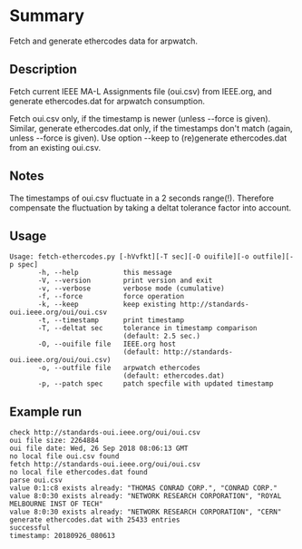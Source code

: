 Summary
=======

Fetch and generate ethercodes data for arpwatch.

Description
-----------
Fetch current IEEE MA-L Assignments file (oui.csv) from IEEE.org,
and generate ethercodes.dat for arpwatch consumption.

Fetch oui.csv only, if the timestamp is newer (unless --force is given).
Similar, generate ethercodes.dat only, if the timestamps don't match
(again, unless --force is given). Use option --keep to (re)generate
ethercodes.dat from an existing oui.csv.

Notes
-----
The timestamps of oui.csv fluctuate in a 2 seconds range(!). Therefore
compensate the fluctuation by taking a deltat tolerance factor into
account.

Usage
-----

```
Usage: fetch-ethercodes.py [-hVvfkt][-T sec][-O ouifile][-o outfile][-p spec]
       -h, --help           this message
       -V, --version        print version and exit
       -v, --verbose        verbose mode (cumulative)
       -f, --force          force operation
       -k, --keep           keep existing http://standards-oui.ieee.org/oui/oui.csv
       -t, --timestamp      print timestamp
       -T, --deltat sec     tolerance in timestamp comparison
                            (default: 2.5 sec.)
       -O, --ouifile file   IEEE.org host
                            (default: http://standards-oui.ieee.org/oui/oui.csv)
       -o, --outfile file   arpwatch ethercodes
                            (default: ethercodes.dat)
       -p, --patch spec     patch specfile with updated timestamp
```

Example run
-----------

```
check http://standards-oui.ieee.org/oui/oui.csv
oui file size: 2264884
oui file date: Wed, 26 Sep 2018 08:06:13 GMT
no local file oui.csv found
fetch http://standards-oui.ieee.org/oui/oui.csv
no local file ethercodes.dat found
parse oui.csv
value 0:1:c8 exists already: "THOMAS CONRAD CORP.", "CONRAD CORP."
value 8:0:30 exists already: "NETWORK RESEARCH CORPORATION", "ROYAL MELBOURNE INST OF TECH"
value 8:0:30 exists already: "NETWORK RESEARCH CORPORATION", "CERN"
generate ethercodes.dat with 25433 entries
successful
timestamp: 20180926_080613
```

